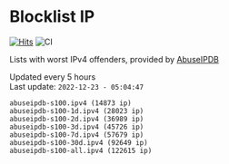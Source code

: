 # Blocklist IP

[![Hits](https://hits.seeyoufarm.com/api/count/incr/badge.svg?url=https%3A%2F%2Fgithub.com%2Fborestad%2Fblocklist-ip%2F&count_bg=%2379C83D&title_bg=%23555555&icon=&icon_color=%23E7E7E7&title=hits&edge_flat=false)](https://hits.seeyoufarm.com)  ![CI](https://img.shields.io/github/workflow/status/borestad/blocklist-ip/CI?style=flat-square)

Lists with worst IPv4 offenders, provided by [AbuseIPDB](https://www.abuseipdb.com/)

<!-- FOOTER-PLACEHOLDER -->
Updated every 5 hours<br>
Last update: `2022-12-23 - 05:04:47`
```
abuseipdb-s100.ipv4 (14873 ip)
abuseipdb-s100-1d.ipv4 (28023 ip)
abuseipdb-s100-2d.ipv4 (36989 ip)
abuseipdb-s100-3d.ipv4 (45726 ip)
abuseipdb-s100-7d.ipv4 (57679 ip)
abuseipdb-s100-30d.ipv4 (92649 ip)
abuseipdb-s100-all.ipv4 (122615 ip)
```
